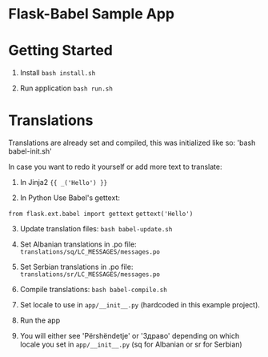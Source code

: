 # Flask-Babel Sample App

Getting Started
===============
1. Install
`bash install.sh`

2. Run application
`bash run.sh`


Translations
============
Translations are already set and compiled, this was initialized like so: 'bash babel-init.sh'

In case you want to redo it yourself or add more text to translate:

1. In Jinja2
`{{ _('Hello') }}`

2. In Python
 Use Babel's gettext: 

 `from flask.ext.babel import gettext`
 `gettext('Hello')`

3. Update translation files: `bash babel-update.sh`

4. Set Albanian translations in .po file: `translations/sq/LC_MESSAGES/messages.po`

4. Set Serbian translations in .po file: `translations/sr/LC_MESSAGES/messages.po`

5. Compile translations: `bash babel-compile.sh`

6. Set locale to use in `app/__init__.py` (hardcoded in this example project).

7. Run the app

8. You will either see 'Përshëndetje' or 'Здраво' depending on which locale you set in `app/__init__.py` (sq for Albanian or sr for Serbian)




